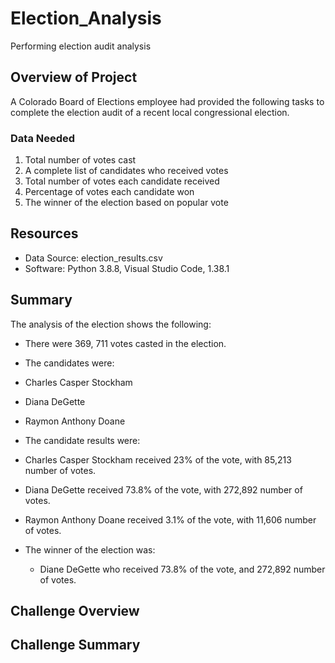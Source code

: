 # Election_Analysis
Performing election audit analysis

## Overview of Project
A Colorado Board of Elections employee had provided the following tasks to complete the election audit of a recent local congressional election. 

### Data Needed
1. Total number of votes cast
2. A complete list of candidates who received votes
3. Total number of votes each candidate received
4. Percentage of votes each candidate won
5. The winner of the election based on popular vote

## Resources
-	Data Source: election_results.csv
-	Software: Python 3.8.8, Visual Studio Code, 1.38.1

## Summary 
The analysis of the election shows the following: 
-	There were 369, 711 votes casted in the election.

-	The candidates were:
  -	Charles Casper Stockham
  -	Diana DeGette
  -	Raymon Anthony Doane

-	The candidate results were: 
  -	 Charles Casper Stockham received 23% of the vote, with 85,213 number of votes.
  -	Diana DeGette received 73.8% of the vote, with 272,892 number of votes.
  -	Raymon Anthony Doane received 3.1% of the vote, with 11,606 number of votes.

- The winner of the election was:
  -  Diane DeGette who received 73.8% of the vote, and 272,892 number of votes.

## Challenge Overview

## Challenge Summary
